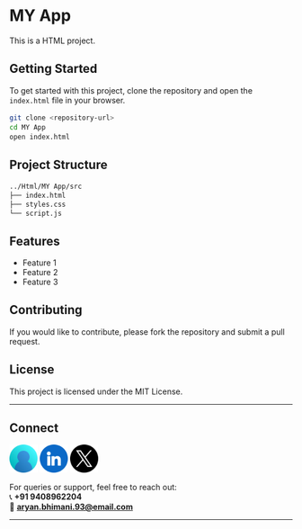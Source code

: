 # MY App

This is a HTML project.

## Getting Started

To get started with this project, clone the repository and open the `index.html` file in your browser.

```bash
git clone <repository-url>
cd MY App
open index.html
```

## Project Structure

```
../Html/MY App/src
├── index.html
├── styles.css
└── script.js
```

## Features

- Feature 1
- Feature 2
- Feature 3

## Contributing

If you would like to contribute, please fork the repository and submit a pull request.

## License

This project is licensed under the MIT License.

---

## Connect

<a href="https://dev-aryanbhimani.pantheonsite.io/" target="_blank"><img src="assets/portfolio.png" width="50" ></a>
<a href="https://www.linkedin.com/in/aryanbhimani/" target="_blank"><img src="assets/linkedin.png" width="50"></a>
<a href="https://x.com/aryan46022" target="_blank"><img src="assets/twitter.png" width="50"></a> 

For queries or support, feel free to reach out:  
📞 **+91 9408962204**  
📧 **aryan.bhimani.93@email.com**

---